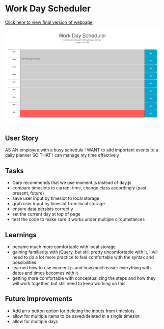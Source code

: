 # Work Day Scheduler
[Click here to view final version of webpage](https://kcschaefs.github.io/workday-scheduler/)

![Screenshot of the final page](./assets/images/Screenshot%20at%20Jan%2011%2017-24-58.png)

## User Story
AS AN employee with a busy schedule
I WANT to add important events to a daily planner
SO THAT I can manage my time effectively

## Tasks
- Gary recommends that we use moment.js instead of day.js
- compare timeslots to current time, change class accordingly (past, present, future)
- save user input by timeslot to local storage
- grab user input by timeslot from local storage
- ensure data persists correctly
- set the current day at top of page
- test the code to make sure it works under multiple circumstances

## Learnings
- became much more comfortable with local storage
- gaining familiarity with jQuery, but still pretty uncomfortable with it, I will need to do a lot more practice to feel comfortable with the syntax and possibilities
- learned how to use moment.js and how much easier everything with dates and times becomes with it
- getting more comfortable with conceptualizing the steps and how they will work together, but still need to keep working on this

## Future Improvements
- Add an x button option for deleting the inputs from timeslots
- allow for multiple items to be saved/deleted in a single timeslot
- allow for multiple days
